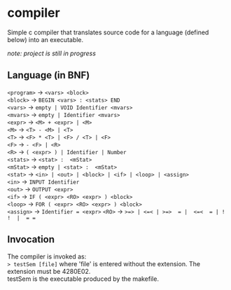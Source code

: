 # compiler

Simple c compiler that translates source code for a language (defined below) into an executable.  

_note: project is still in progress_

## Language (in BNF)

`<program>`  ->  `<vars> <block>`  
`<block>`    ->  `BEGIN <vars> : <stats> END`  
`<vars>`     ->  `empty | VOID Identifier <mvars>`  
`<mvars>`    ->  `empty | Identifier <mvars>`  
`<expr>`     ->  `<M> + <expr> | <M>`  
`<M>`        ->  `<T> - <M> | <T>`  
`<T>`        ->  `<F> * <T> | <F> / <T> | <F>`  
`<F>`        ->  `- <F> | <R>`  
`<R>`        ->  `( <expr> ) | Identifier | Number`  
`<stats>`    ->  `<stat> :  <mStat>`  
`<mStat>`    ->  `empty | <stat> :  <mStat>`  
`<stat>`     ->  `<in> | <out> | <block> | <if> | <loop> | <assign>`  
`<in>`       ->  `INPUT Identifier`  
`<out>`      ->  `OUTPUT <expr>`  
`<if>`       ->  `IF ( <expr> <RO> <expr> ) <block>`  
`<loop>`     ->  `FOR ( <expr> <RO> <expr> ) <block>`  
`<assign>`   ->  `Identifier = <expr>` 
`<RO>`       ->  `>=> | <=< | >=>  = |  <=<  = | ! !  |  = =`

## Invocation

The compiler is invoked as:  
`> testSem [file]` where 'file' is entered without the extension.  The extension must be 4280E02.  
testSem is the executable produced by the makefile.  
